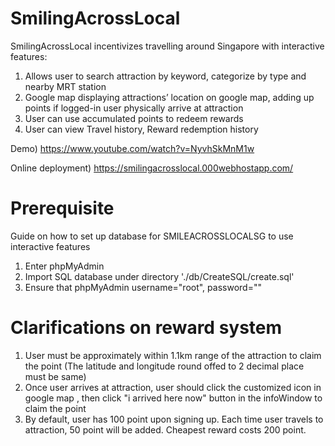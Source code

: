 # SmilingAcrossLocal

SmilingAcrossLocal incentivizes travelling around Singapore with interactive features:

1) Allows user to search attraction by keyword, categorize by type and nearby MRT station
2) Google map displaying attractions’ location on google map, adding up points if logged-in user physically arrive at attraction
3) User can use accumulated points to redeem rewards
4) User can view Travel history, Reward redemption history

Demo) https://www.youtube.com/watch?v=NyvhSkMnM1w

Online deployment) https://smilingacrosslocal.000webhostapp.com/ 

# Prerequisite
Guide on how to set up database for SMILEACROSSLOCALSG to use interactive features 
1) Enter phpMyAdmin 
2) Import SQL database under directory './db/CreateSQL/create.sql'
3) Ensure that phpMyAdmin username="root", password=""

# Clarifications on reward system
1) User must be approximately within 1.1km range of the attraction to claim the point (The latitude and longitude round offed to 2 decimal place must be same)
2) Once user arrives at attraction, user should click the customized icon in google map , then click "i arrived here now" button in the infoWindow to claim the point
3) By default, user has 100 point upon signing up. Each time user travels to attraction, 50 point will be added. Cheapest reward costs 200 point. 
